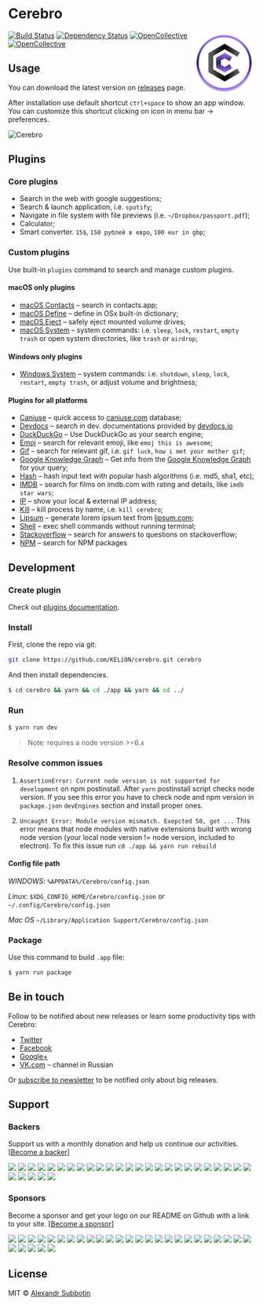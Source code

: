 # Cerebro

<img src="./build/icons/128x128.png" align="right"/>

[![Build Status][travis-image]][travis-url]
[![Dependency Status][david_img]][david_site]
[![OpenCollective](https://opencollective.com/cerebro/backers/badge.svg)](#backers)
[![OpenCollective](https://opencollective.com/cerebro/sponsors/badge.svg)](#sponsors)

## Usage
You can download the latest version on  [releases](https://github.com/KELiON/cerebro/releases) page.

After installation use default shortcut `ctrl+space` to show an app window. You can customize this shortcut clicking on icon in menu bar → preferences.

![Cerebro](https://cloud.githubusercontent.com/assets/594298/20180624/858a483a-a75b-11e6-94a1-ef1edc4d95c3.gif)

## Plugins
### Core plugins
* Search in the web with google suggestions;
* Search & launch application, i.e. `spotify`;
* Navigate in file system with file previews (i.e. `~/Dropbox/passport.pdf`);
* Calculator;
* Smart converter. `15$`, `150 рублей в евро`, `100 eur in gbp`;

### Custom plugins
Use built-in `plugins` command to search and manage custom plugins.

#### macOS only plugins
* [macOS Contacts](https://github.com/KELiON/cerebro-osx-contacts) – search in contacts.app;
* [macOS Define](https://github.com/KELiON/cerebro-osx-define) – define in OSx built-in dictionary;
* [macOS Eject](https://github.com/codingmatty/cerebro-plugin-osx-eject) – safely eject mounted volume drives;
* [macOS System](https://github.com/KELiON/cerebro-osx-system) – system commands: i.e. `sleep`, `lock`, `restart`, `empty trash` or open system directories, like `trash` or `airdrop`;

#### Windows only plugins
* [Windows System](https://github.com/BrainMaestro/cerebro-windows-system) – system commands: i.e. `shutdown`, `sleep`, `lock`, `restart`, `empty trash`, or adjust volume and brightness;

#### Plugins for all platforms
* [Caniuse](https://github.com/KELiON/cerebro-caniuse) – quick access to [caniuse.com](http://caniuse.com) database;
* [Devdocs](https://github.com/KELiON/cerebro-devdocs) – search in dev. documentations provided by [devdocs.io](http://devdocs.io)
* [DuckDuckGo](https://github.com/tiagoamaro/cerebro-duck-duck-go) – Use DuckDuckGo as your search engine;
* [Emoj](https://github.com/KELiON/cerebro-emoj) – search for relevant emoji, like `emoj this is awesome`;
* [Gif](https://github.com/KELiON/cerebro-gif) – search for relevant gif, i.e. `gif luck`, `how i met your mother gif`;
* [Google Knowledge Graph](https://github.com/Kageetai/cerebro-gkg) – Get info from the [Google Knowledge Graph](https://www.google.com/intl/bn/insidesearch/features/search/knowledge.html) for your query;
* [Hash](https://github.com/codingmatty/cerebro-plugin-hash) – hash input text with popular hash algorithms (i.e. md5, sha1, etc);
* [IMDB](https://github.com/KELiON/cerebro-imdb) – search for films on imdb.com with rating and details, like `imdb star wars`;
* [IP](https://github.com/KELiON/cerebro-ip) – show your local & external IP address;
* [Kill](https://github.com/KELiON/cerebro-kill) – kill process by name, i.e. `kill cerebro`;
* [Lipsum](https://github.com/codingmatty/cerebro-plugin-lipsum) – generate lorem ipsum text from [lipsum.com](http://www.lipsum.com);
* [Shell](https://github.com/KELiON/cerebro-shell) – exec shell commands without running terminal;
* [Stackoverflow](https://github.com/BrainMaestro/cerebro-stackoverflow) – search for answers to questions on stackoverflow;
* [NPM](https://github.com/JordanAdams/cerebro-npm) – search for NPM packages

## Development
### Create plugin
Check out [plugins documentation](./docs/plugins.md).

### Install

First, clone the repo via git:

```bash
git clone https://github.com/KELiON/cerebro.git cerebro
```

And then install dependencies.

```bash
$ cd cerebro && yarn && cd ./app && yarn && cd ../
```

### Run
```bash
$ yarn run dev
```

> Note: requires a node version >=6.x

### Resolve common issues
1. `AssertionError: Current node version is not supported for development` on npm postinstall.
After `yarn` postinstall script checks node version. If you see this error you have to check node and npm version in `package.json` `devEngines` section and install proper ones.

2. `Uncaught Error: Module version mismatch. Exepcted 50, got ...`
This error means that node modules with native extensions build with wrong node version (your local node version != node version, included to electron). To fix this issue run `cd ./app && yarn run rebuild`

#### Config file path


*WINDOWS*: `%APPDATA%/Cerebro/config.json`

*Linux*: `$XDG_CONFIG_HOME/Cerebro/config.json`  or `~/.config/Cerebro/config.json`

*Mac OS* `~/Library/Application Support/Cerebro/config.json`


### Package
Use this command to build `.app` file:

```bash
$ yarn run package
```


## Be in touch
Follow to be notified about new releases or learn some productivity tips with Cerebro:

* [Twitter](https://twitter.com/cerebro_app)
* [Facebook](https://www.facebook.com/cerebroapp)
* [Google+](https://plus.google.com/104292436165594177472)
* [VK.com](https://vk.com/cerebroapp) – channel in Russian

Or [subscribe to newsletter](http://eepurl.com/coiKU9) to be notified only about big releases.

## Support
### Backers
Support us with a monthly donation and help us continue our activities. [[Become a backer](https://opencollective.com/cerebro#backer)]

<a href="https://opencollective.com/cerebro/backer/0/website" target="_blank"><img src="https://opencollective.com/cerebro/backer/0/avatar.svg"></a>
<a href="https://opencollective.com/cerebro/backer/1/website" target="_blank"><img src="https://opencollective.com/cerebro/backer/1/avatar.svg"></a>
<a href="https://opencollective.com/cerebro/backer/2/website" target="_blank"><img src="https://opencollective.com/cerebro/backer/2/avatar.svg"></a>
<a href="https://opencollective.com/cerebro/backer/3/website" target="_blank"><img src="https://opencollective.com/cerebro/backer/3/avatar.svg"></a>
<a href="https://opencollective.com/cerebro/backer/4/website" target="_blank"><img src="https://opencollective.com/cerebro/backer/4/avatar.svg"></a>
<a href="https://opencollective.com/cerebro/backer/5/website" target="_blank"><img src="https://opencollective.com/cerebro/backer/5/avatar.svg"></a>
<a href="https://opencollective.com/cerebro/backer/6/website" target="_blank"><img src="https://opencollective.com/cerebro/backer/6/avatar.svg"></a>
<a href="https://opencollective.com/cerebro/backer/7/website" target="_blank"><img src="https://opencollective.com/cerebro/backer/7/avatar.svg"></a>
<a href="https://opencollective.com/cerebro/backer/8/website" target="_blank"><img src="https://opencollective.com/cerebro/backer/8/avatar.svg"></a>
<a href="https://opencollective.com/cerebro/backer/9/website" target="_blank"><img src="https://opencollective.com/cerebro/backer/9/avatar.svg"></a>
<a href="https://opencollective.com/cerebro/backer/10/website" target="_blank"><img src="https://opencollective.com/cerebro/backer/10/avatar.svg"></a>
<a href="https://opencollective.com/cerebro/backer/11/website" target="_blank"><img src="https://opencollective.com/cerebro/backer/11/avatar.svg"></a>
<a href="https://opencollective.com/cerebro/backer/12/website" target="_blank"><img src="https://opencollective.com/cerebro/backer/12/avatar.svg"></a>
<a href="https://opencollective.com/cerebro/backer/13/website" target="_blank"><img src="https://opencollective.com/cerebro/backer/13/avatar.svg"></a>
<a href="https://opencollective.com/cerebro/backer/14/website" target="_blank"><img src="https://opencollective.com/cerebro/backer/14/avatar.svg"></a>
<a href="https://opencollective.com/cerebro/backer/15/website" target="_blank"><img src="https://opencollective.com/cerebro/backer/15/avatar.svg"></a>
<a href="https://opencollective.com/cerebro/backer/16/website" target="_blank"><img src="https://opencollective.com/cerebro/backer/16/avatar.svg"></a>
<a href="https://opencollective.com/cerebro/backer/17/website" target="_blank"><img src="https://opencollective.com/cerebro/backer/17/avatar.svg"></a>
<a href="https://opencollective.com/cerebro/backer/18/website" target="_blank"><img src="https://opencollective.com/cerebro/backer/18/avatar.svg"></a>
<a href="https://opencollective.com/cerebro/backer/19/website" target="_blank"><img src="https://opencollective.com/cerebro/backer/19/avatar.svg"></a>
<a href="https://opencollective.com/cerebro/backer/20/website" target="_blank"><img src="https://opencollective.com/cerebro/backer/20/avatar.svg"></a>
<a href="https://opencollective.com/cerebro/backer/21/website" target="_blank"><img src="https://opencollective.com/cerebro/backer/21/avatar.svg"></a>
<a href="https://opencollective.com/cerebro/backer/22/website" target="_blank"><img src="https://opencollective.com/cerebro/backer/22/avatar.svg"></a>
<a href="https://opencollective.com/cerebro/backer/23/website" target="_blank"><img src="https://opencollective.com/cerebro/backer/23/avatar.svg"></a>
<a href="https://opencollective.com/cerebro/backer/24/website" target="_blank"><img src="https://opencollective.com/cerebro/backer/24/avatar.svg"></a>
<a href="https://opencollective.com/cerebro/backer/25/website" target="_blank"><img src="https://opencollective.com/cerebro/backer/25/avatar.svg"></a>
<a href="https://opencollective.com/cerebro/backer/26/website" target="_blank"><img src="https://opencollective.com/cerebro/backer/26/avatar.svg"></a>
<a href="https://opencollective.com/cerebro/backer/27/website" target="_blank"><img src="https://opencollective.com/cerebro/backer/27/avatar.svg"></a>
<a href="https://opencollective.com/cerebro/backer/28/website" target="_blank"><img src="https://opencollective.com/cerebro/backer/28/avatar.svg"></a>
<a href="https://opencollective.com/cerebro/backer/29/website" target="_blank"><img src="https://opencollective.com/cerebro/backer/29/avatar.svg"></a>

### Sponsors
Become a sponsor and get your logo on our README on Github with a link to your site. [[Become a sponsor](https://opencollective.com/cerebro#sponsor)]

<a href="https://opencollective.com/cerebro/sponsor/0/website" target="_blank"><img src="https://opencollective.com/cerebro/sponsor/0/avatar.svg"></a>
<a href="https://opencollective.com/cerebro/sponsor/1/website" target="_blank"><img src="https://opencollective.com/cerebro/sponsor/1/avatar.svg"></a>
<a href="https://opencollective.com/cerebro/sponsor/2/website" target="_blank"><img src="https://opencollective.com/cerebro/sponsor/2/avatar.svg"></a>
<a href="https://opencollective.com/cerebro/sponsor/3/website" target="_blank"><img src="https://opencollective.com/cerebro/sponsor/3/avatar.svg"></a>
<a href="https://opencollective.com/cerebro/sponsor/4/website" target="_blank"><img src="https://opencollective.com/cerebro/sponsor/4/avatar.svg"></a>
<a href="https://opencollective.com/cerebro/sponsor/5/website" target="_blank"><img src="https://opencollective.com/cerebro/sponsor/5/avatar.svg"></a>
<a href="https://opencollective.com/cerebro/sponsor/6/website" target="_blank"><img src="https://opencollective.com/cerebro/sponsor/6/avatar.svg"></a>
<a href="https://opencollective.com/cerebro/sponsor/7/website" target="_blank"><img src="https://opencollective.com/cerebro/sponsor/7/avatar.svg"></a>
<a href="https://opencollective.com/cerebro/sponsor/8/website" target="_blank"><img src="https://opencollective.com/cerebro/sponsor/8/avatar.svg"></a>
<a href="https://opencollective.com/cerebro/sponsor/9/website" target="_blank"><img src="https://opencollective.com/cerebro/sponsor/9/avatar.svg"></a>
<a href="https://opencollective.com/cerebro/sponsor/10/website" target="_blank"><img src="https://opencollective.com/cerebro/sponsor/10/avatar.svg"></a>
<a href="https://opencollective.com/cerebro/sponsor/11/website" target="_blank"><img src="https://opencollective.com/cerebro/sponsor/11/avatar.svg"></a>
<a href="https://opencollective.com/cerebro/sponsor/12/website" target="_blank"><img src="https://opencollective.com/cerebro/sponsor/12/avatar.svg"></a>
<a href="https://opencollective.com/cerebro/sponsor/13/website" target="_blank"><img src="https://opencollective.com/cerebro/sponsor/13/avatar.svg"></a>
<a href="https://opencollective.com/cerebro/sponsor/14/website" target="_blank"><img src="https://opencollective.com/cerebro/sponsor/14/avatar.svg"></a>
<a href="https://opencollective.com/cerebro/sponsor/15/website" target="_blank"><img src="https://opencollective.com/cerebro/sponsor/15/avatar.svg"></a>
<a href="https://opencollective.com/cerebro/sponsor/16/website" target="_blank"><img src="https://opencollective.com/cerebro/sponsor/16/avatar.svg"></a>
<a href="https://opencollective.com/cerebro/sponsor/17/website" target="_blank"><img src="https://opencollective.com/cerebro/sponsor/17/avatar.svg"></a>
<a href="https://opencollective.com/cerebro/sponsor/18/website" target="_blank"><img src="https://opencollective.com/cerebro/sponsor/18/avatar.svg"></a>
<a href="https://opencollective.com/cerebro/sponsor/19/website" target="_blank"><img src="https://opencollective.com/cerebro/sponsor/19/avatar.svg"></a>
<a href="https://opencollective.com/cerebro/sponsor/20/website" target="_blank"><img src="https://opencollective.com/cerebro/sponsor/20/avatar.svg"></a>
<a href="https://opencollective.com/cerebro/sponsor/21/website" target="_blank"><img src="https://opencollective.com/cerebro/sponsor/21/avatar.svg"></a>
<a href="https://opencollective.com/cerebro/sponsor/22/website" target="_blank"><img src="https://opencollective.com/cerebro/sponsor/22/avatar.svg"></a>
<a href="https://opencollective.com/cerebro/sponsor/23/website" target="_blank"><img src="https://opencollective.com/cerebro/sponsor/23/avatar.svg"></a>
<a href="https://opencollective.com/cerebro/sponsor/24/website" target="_blank"><img src="https://opencollective.com/cerebro/sponsor/24/avatar.svg"></a>
<a href="https://opencollective.com/cerebro/sponsor/25/website" target="_blank"><img src="https://opencollective.com/cerebro/sponsor/25/avatar.svg"></a>
<a href="https://opencollective.com/cerebro/sponsor/26/website" target="_blank"><img src="https://opencollective.com/cerebro/sponsor/26/avatar.svg"></a>
<a href="https://opencollective.com/cerebro/sponsor/27/website" target="_blank"><img src="https://opencollective.com/cerebro/sponsor/27/avatar.svg"></a>
<a href="https://opencollective.com/cerebro/sponsor/28/website" target="_blank"><img src="https://opencollective.com/cerebro/sponsor/28/avatar.svg"></a>
<a href="https://opencollective.com/cerebro/sponsor/29/website" target="_blank"><img src="https://opencollective.com/cerebro/sponsor/29/avatar.svg"></a>

## License
MIT © [Alexandr Subbotin](https://github.com/KELiON)

[travis-image]: https://travis-ci.org/KELiON/cerebro.svg?branch=master
[travis-url]: https://travis-ci.org/KELiON/cerebro
[david_img]: https://img.shields.io/david/KELiON/cerebro.svg
[david_site]: https://david-dm.org/KELiON/cerebro
